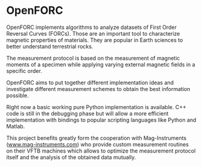 # OpenFORC

OpenFORC implements algorithms to analyze datasets of First Order Reversal Curves (FORCs). Those are an important tool to characterize magnetic properties of materials. They are popular in Earth sciences to better understand terrestrial rocks.

The measurement protocol is based on the measurement of magnetic moments of a specimen while applying varying external magnetic fields in a specific order.

OpenFORC aims to put together different implementation ideas and investigate different measurement schemes to obtain the best information possible.

Right now a basic working pure Python implementation is available. C++ code is still in the debugging phase but will allow a more efficient implementation with bindings to popular scripting languages like Python and Matlab.

This project benefits greatly form the cooperation with Mag-Instruments (www.mag-instruments.com) who provide custom measurement routines on their VFTB machines which allows to optimize the measurement protocol itself and the analysis of the obtained data mutually.
